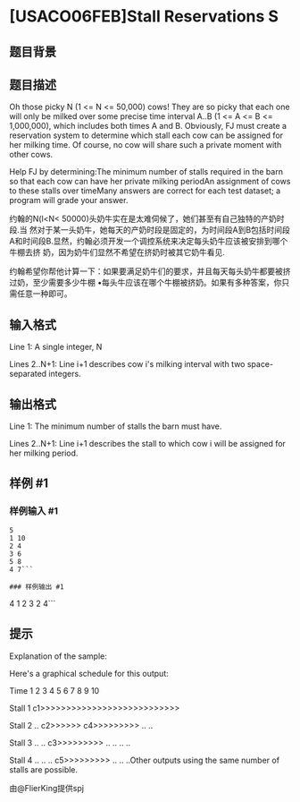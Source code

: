 # [USACO06FEB]Stall Reservations S

## 题目背景



## 题目描述

Oh those picky N (1 <= N <= 50,000) cows! They are so picky that each one will only be milked over some precise time interval A..B (1 <= A <= B <= 1,000,000), which includes both times A and B.  Obviously, FJ must create a reservation system to determine which stall each cow can be assigned for her milking time. Of course, no cow will share such a private moment with other cows.


Help FJ by determining:The minimum number of stalls required in the barn so that each cow can have her private milking periodAn assignment of cows to these stalls over timeMany answers are correct for each test dataset; a program will grade your answer.

约翰的N(l<N< 50000)头奶牛实在是太难伺候了，她们甚至有自己独特的产奶时段.当 然对于某一头奶牛，她每天的产奶时段是固定的，为时间段A到B包括时间段A和时间段B.显然，约翰必须开发一个调控系统来决定每头奶牛应该被安排到哪个牛棚去挤 奶，因为奶牛们显然不希望在挤奶时被其它奶牛看见.

约翰希望你帮他计算一下：如果要满足奶牛们的要求，并且每天每头奶牛都要被挤过奶，至少需要多少牛棚 •每头牛应该在哪个牛棚被挤奶。如果有多种答案，你只需任意一种即可。


## 输入格式

Line 1: A single integer, N

Lines 2..N+1: Line i+1 describes cow i's milking interval with two space-separated integers.


## 输出格式

Line 1: The minimum number of stalls the barn must have.




Lines 2..N+1: Line i+1 describes the stall to which cow i will be assigned for her milking period.


## 样例 #1

### 样例输入 #1
```
5
1 10
2 4
3 6
5 8
4 7```

### 样例输出 #1

```
4
1
2
3
2
4```

## 提示

Explanation of the sample:







Here's a graphical schedule for this output:

Time     1  2  3  4  5  6  7  8  9 10


Stall 1 c1>>>>>>>>>>>>>>>>>>>>>>>>>>>


Stall 2 .. c2>>>>>> c4>>>>>>>>> .. ..


Stall 3 .. .. c3>>>>>>>>> .. .. .. ..


Stall 4 .. .. .. c5>>>>>>>>> .. .. ..Other outputs using the same number of stalls are possible.

由@FlierKing提供spj

